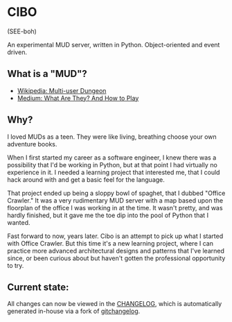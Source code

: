 # CIBO

(SEE-boh)

An experimental MUD server, written in Python. Object-oriented and event driven.

## What is a "MUD"?

* [Wikipedia: Multi-user Dungeon](https://en.wikipedia.org/wiki/Multi-user_dungeon)
* [Medium: What Are They? And How to Play](https://medium.com/@williamson.f93/multi-user-dungeons-muds-what-are-they-and-how-to-play-af3ec0f29f4a)

## Why?

I loved MUDs as a teen. They were like living, breathing choose your own adventure books.

When I first started my career as a software engineer, I knew there was a possibility
that I'd be working in Python, but at that point I had virtually no experience in it.
I needed a learning project that interested me, that I could hack around with and
get a basic feel for the language.

That project ended up being a sloppy bowl of spaghet, that I dubbed "Office Crawler."
It was a very rudimentary MUD server with a map based upon the floorplan of the office
I was working in at the time. It wasn't pretty, and was hardly finished, but it
gave me the toe dip into the pool of Python that I wanted.

Fast forward to now, years later. Cibo is an attempt to pick up what I started with
Office Crawler. But this time it's a new learning project, where I can practice more
advanced architectural designs and patterns that I've learned since, or been curious
about but haven't gotten the professional opportunity to try.

## Current state:

All changes can now be viewed in the [CHANGELOG](https://github.com/wesker-albert/cibo/CHANGELOG.md),
which is automatically generated in-house via a fork of [gitchangelog](https://github.com/wesker-albert/gitchangelog).

